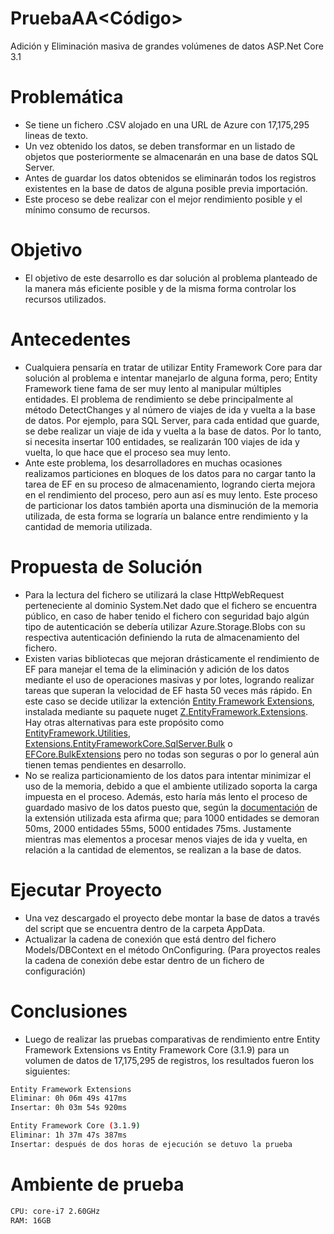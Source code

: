 # PruebaAA<Código>
Adición y Eliminación masiva de grandes volúmenes de datos ASP.Net Core 3.1

# Problemática
  - Se tiene un fichero .CSV alojado en una URL de Azure con 17,175,295 lineas de texto.
  - Un vez obtenido los datos, se deben transformar en un listado de objetos que posteriormente se almacenarán en una base de datos SQL Server.
  - Antes de guardar los datos obtenidos se eliminarán todos los registros existentes en la base de datos de alguna posible previa importación.
  - Este proceso se debe realizar con el mejor rendimiento posible y el mínimo consumo de recursos.
  
 # Objetivo
  - El objetivo de este desarrollo es dar solución al problema planteado de la manera más eficiente posible y de la misma forma controlar los recursos utilizados.
  
# Antecedentes
 - Cualquiera pensaría en tratar de utilizar Entity Framework Core para dar solución al problema e intentar manejarlo de alguna forma, pero; Entity Framework tiene fama de ser muy lento al manipular múltiples entidades. El problema de rendimiento se debe principalmente al método DetectChanges y al número de viajes de ida y vuelta a la base de datos. Por ejemplo, para SQL Server, para cada entidad que guarde, se debe realizar un viaje de ida y vuelta a la base de datos. Por lo tanto, si necesita insertar 100 entidades, se realizarán 100 viajes de ida y vuelta, lo que hace que el proceso sea muy lento. 
  - Ante este problema, los desarrolladores en muchas ocasiones realizamos particiones en bloques de los datos para no cargar tanto la tarea de EF en su proceso de almacenamiento, logrando cierta mejora en el rendimiento del proceso, pero aun así es muy lento. Este proceso de particionar los datos también aporta una disminución de la memoria utilizada, de esta forma se lograría un balance entre rendimiento y la cantidad de memoria utilizada.
 
# Propuesta de Solución
 - Para la lectura del fichero se utilizará la clase HttpWebRequest perteneciente al dominio System.Net dado que el fichero se encuentra público, en caso de haber tenido el fichero con seguridad bajo algún tipo de autenticación se debería utilizar Azure.Storage.Blobs con su respectiva autenticación definiendo la ruta de almacenamiento del fichero.
 - Existen varias bibliotecas que mejoran drásticamente el rendimiento de EF para manejar el tema de la eliminación y adición de los datos mediante el uso de operaciones masivas y por lotes, logrando realizar tareas que superan la velocidad de EF hasta 50 veces más rápido. En este caso se decide utilizar la extención [Entity Framework Extensions](https://entityframework-extensions.net/bulk-savechanges), instalada mediante su paquete nuget [Z.EntityFramework.Extensions](https://www.nuget.org/packages/Z.EntityFramework.Extensions/4.0.106). Hay otras alternativas para este propósito como [EntityFramework.Utilities](https://github.com/MikaelEliasson/EntityFramework.Utilities), [Extensions.EntityFrameworkCore.SqlServer.Bulk](https://www.nuget.org/packages/Extensions.EntityFrameworkCore.SqlServer.Bulk) o [EFCore.BulkExtensions](https://www.nuget.org/packages/EFCore.BulkExtensions/) pero no todas son seguras o por lo general aún tienen temas pendientes en desarrollo.
 - No se realiza particionamiento de los datos para intentar minimizar el uso de la memoria, debido a que el ambiente utilizado soporta la carga impuesta en el proceso. Además, esto haría más lento el proceso de guardado masivo de los datos puesto que, según la [documentación](https://entityframework-extensions.net/bulk-insert) de la extensión utilizada esta afirma que; para 1000 entidades se demoran 50ms, 2000 entidades 55ms, 5000 entidades 75ms. Justamente mientras mas elementos a procesar menos viajes de ida y vuelta, en relación a la cantidad de elementos, se realizan a la base de datos.

# Ejecutar Proyecto
 - Una vez descargado el proyecto debe montar la base de datos a través del script que se encuentra dentro de la carpeta AppData. 
 - Actualizar la cadena de conexión que está dentro del fichero Models/DBContext en el método OnConfiguring. (Para proyectos reales la cadena de conexión debe estar dentro de un fichero de configuración)

# Conclusiones
 - Luego de realizar las pruebas comparativas de rendimiento entre Entity Framework Extensions vs Entity Framework Core (3.1.9) para un volumen de datos de 17,175,295 de registros, los resultados fueron los siguientes:
 
 ```sh
Entity Framework Extensions
Eliminar: 0h 06m 49s 417ms
Insertar: 0h 03m 54s 920ms

Entity Framework Core (3.1.9)
Eliminar: 1h 37m 47s 387ms
Insertar: después de dos horas de ejecución se detuvo la prueba
```
# Ambiente de prueba 
 ```sh
 CPU: core-i7 2.60GHz 
 RAM: 16GB
```
